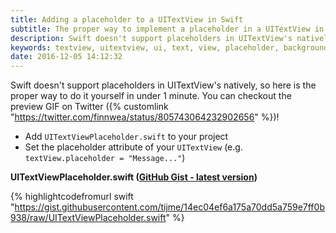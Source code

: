 ```yaml
---
title: Adding a placeholder to a UITextView in Swift
subtitle: The proper way to implement a placeholder in a UITextView in under 1 minute.
description: Swift doesn't support placeholders in UITextView's natively, so here is the proper way to implement a placeholder in a UITextView. You can do it yourself in under 1 minute.
keywords: textview, uitextview, ui, text, view, placeholder, background, grey, help, swift, ios, osx, apple
date: 2016-12-05 14:12:32
---
```


Swift doesn't support placeholders in UITextView's natively, so here is the proper way to do it yourself in under 1 minute. You can checkout the preview GIF on Twitter ({% customlink "https://twitter.com/finnwea/status/805743064232902656" %})!

* Add `UITextViewPlaceholder.swift` to your project
* Set the placeholder attribute of your `UITextView` (e.g. `textView.placeholder = "Message..."`)

**UITextViewPlaceholder.swift (<a href="https://gist.github.com/tijme/14ec04ef6a175a70dd5a759e7ff0b938" target="_blank" title="Tweet" rel="noopener">GitHub Gist - latest version</a>)**

{% highlightcodefromurl swift "https://gist.githubusercontent.com/tijme/14ec04ef6a175a70dd5a759e7ff0b938/raw/UITextViewPlaceholder.swift" %}

